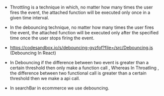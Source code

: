 - Throttling is a technique in which, no matter how many times the user fires the event, the attached function will be executed only once in a given time interval.

- In the debouncing technique, no matter how many times the user fires the event, the attached function will be executed only after the specified time once the user stops firing the event.

- https://codesandbox.io/s/debouncing-gvzfof?file=/src/Debouncing.js (Debouncing In React)

- In Debouncing if the difference between two event is greater than a certain threshold then only make a function call , Whereas In Throatling , the difference between two functional call is greater than a certain threshold then we make a api call.

- In searchBar in ecommerce we use debouncing.
